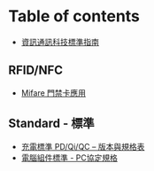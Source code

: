 # Table of contents

* [資訊通訊科技標準指南](README.md)

## RFID/NFC

* [Mifare 門禁卡應用](rfid-nfc/mifare.md)

## Standard - 標準 <a href="#standard" id="standard"></a>

* [充電標準 PD/Qi/QC – 版本與規格表](standard/battery-charging-protocol-spec.md)
* [電腦組件標準 - PC協定規格](standard/dian-nao-zu-jian-biao-zhun-pc-xie-ding-gui-ge.md)
